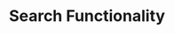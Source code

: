 ---
title: Search Functionality
class: search-functionality

category: "Search:"

headline: Search Functionality

copy: 
  - text: Below are some options on how we could implement search. Please take a look at each option and tell us what you think about the functionality in the discussion section below the option.

discussion_title: "Discussion suggestions:"

discussion_bullet_points:
- Are there additional fields or filters that you would like added?
- Are there fields or filters that are not important to you?
- Is there one option that makes search easier?

tabs_required: yes

tabs: 
  - title: Live Filters
    url_hash: "#!live-filters"
    description: "Key Feature:"
    features:
      - description: This option refreshes search results based on filters you choose.
    disclaimer_text: This demo is the first phase only and not indicative of the final design.
    image: /assets/img/filters.png
    image_alt_text: The live filters feature allows users to further refine search results after they are returned without reloading the page.
    below_image_content: What do you think of the Live Filters option?
    disqus_identifier: 35891276
    disqus_url: "http://treasury-dact-jekyll.s3-website-us-east-1.amazonaws.com/dev/concepts/search-functionality/#!live-filters"
  - title: Advanced Search
    url_hash: "#!advanced-search"
    description: "Key Feature:"
    features:
      - description: This option makes all searchable fields available in one form. Select multiple filters, such as Spending Type, Fiscal Year, Agency, Place of Performance and Contractor Type.
    disclaimer_text:
    image: /assets/img/adv_search.png
    image_alt_text: The advanced search feature allows users to create a search query by filling in a form which specifies exactly what data to return.
    below_image_content: What do you think of the Advanced Search option?
    disqus_identifier: 93415672
    disqus_url: "http://treasury-dact-jekyll.s3-website-us-east-1.amazonaws.com/dev/concepts/search-functionality/#!advanced-search"
  - title: Search Builder
    url_hash: "#!search-builder"
    description: "Key Feature:"
    features:
      - description: This option is a simple interface that gives you the opportunity to build your own search using selections from the drop down menu.
    disclaimer_text:
    image: /assets/img/search_builder.png
    image_alt_text: The search builder feature allows the user to construct a search query using dropdown menus to include specific search filters.
    below_image_content: What do you think of the Search Builder option?
    disqus_identifier: 12697438
    disqus_url: "http://treasury-dact-jekyll.s3-website-us-east-1.amazonaws.com/dev/concepts/search-functionality/#!search-builder"
  - title: SQL Search
    url_hash: "#!sql-search"
    description: "Key Feature:"
    features:
      - description: This option gives you the ability to search the database using SQL queries.
    disclaimer_text:
    image: /assets/img/sql_search.png
    image_alt_text: The SQL search feature provides a terminal style interface and the ability to search using structured query language (SQL).
    below_image_content: What do you think of the SQL Search option?
    disqus_identifier: 81493267
    disqus_url: "http://treasury-dact-jekyll.s3-website-us-east-1.amazonaws.com/dev/concepts/search-functionality/#!sql-search"

---
